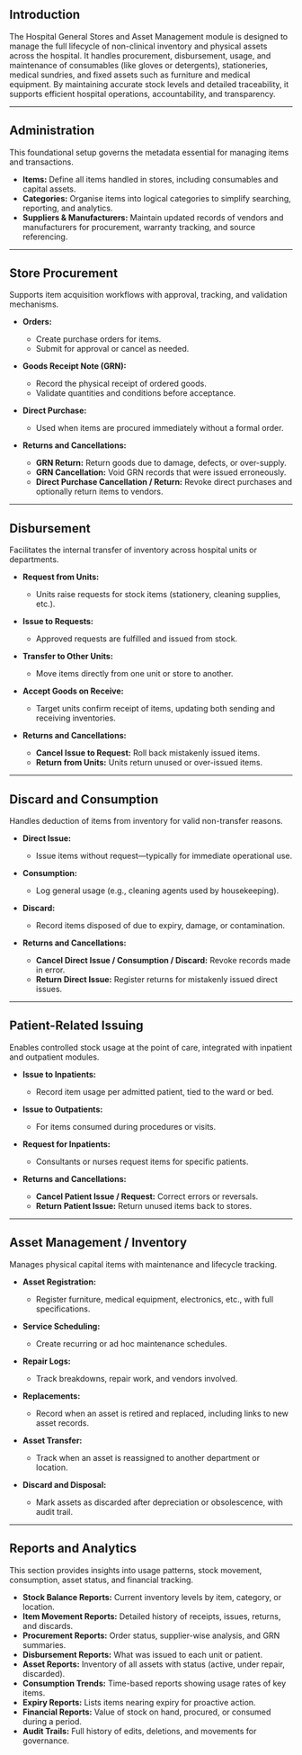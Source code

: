 ## Introduction

The Hospital General Stores and Asset Management module is designed to manage the full lifecycle of non-clinical inventory and physical assets across the hospital. It handles procurement, disbursement, usage, and maintenance of consumables (like gloves or detergents), stationeries, medical sundries, and fixed assets such as furniture and medical equipment. By maintaining accurate stock levels and detailed traceability, it supports efficient hospital operations, accountability, and transparency.

---

## Administration

This foundational setup governs the metadata essential for managing items and transactions.

* **Items:** Define all items handled in stores, including consumables and capital assets.
* **Categories:** Organise items into logical categories to simplify searching, reporting, and analytics.
* **Suppliers & Manufacturers:** Maintain updated records of vendors and manufacturers for procurement, warranty tracking, and source referencing.

---

## Store Procurement

Supports item acquisition workflows with approval, tracking, and validation mechanisms.

* **Orders:**

  * Create purchase orders for items.
  * Submit for approval or cancel as needed.
* **Goods Receipt Note (GRN):**

  * Record the physical receipt of ordered goods.
  * Validate quantities and conditions before acceptance.
* **Direct Purchase:**

  * Used when items are procured immediately without a formal order.
* **Returns and Cancellations:**

  * **GRN Return:** Return goods due to damage, defects, or over-supply.
  * **GRN Cancellation:** Void GRN records that were issued erroneously.
  * **Direct Purchase Cancellation / Return:** Revoke direct purchases and optionally return items to vendors.

---

## Disbursement

Facilitates the internal transfer of inventory across hospital units or departments.

* **Request from Units:**

  * Units raise requests for stock items (stationery, cleaning supplies, etc.).
* **Issue to Requests:**

  * Approved requests are fulfilled and issued from stock.
* **Transfer to Other Units:**

  * Move items directly from one unit or store to another.
* **Accept Goods on Receive:**

  * Target units confirm receipt of items, updating both sending and receiving inventories.
* **Returns and Cancellations:**

  * **Cancel Issue to Request:** Roll back mistakenly issued items.
  * **Return from Units:** Units return unused or over-issued items.

---

## Discard and Consumption

Handles deduction of items from inventory for valid non-transfer reasons.

* **Direct Issue:**

  * Issue items without request—typically for immediate operational use.
* **Consumption:**

  * Log general usage (e.g., cleaning agents used by housekeeping).
* **Discard:**

  * Record items disposed of due to expiry, damage, or contamination.
* **Returns and Cancellations:**

  * **Cancel Direct Issue / Consumption / Discard:** Revoke records made in error.
  * **Return Direct Issue:** Register returns for mistakenly issued direct issues.

---

## Patient-Related Issuing

Enables controlled stock usage at the point of care, integrated with inpatient and outpatient modules.

* **Issue to Inpatients:**

  * Record item usage per admitted patient, tied to the ward or bed.
* **Issue to Outpatients:**

  * For items consumed during procedures or visits.
* **Request for Inpatients:**

  * Consultants or nurses request items for specific patients.
* **Returns and Cancellations:**

  * **Cancel Patient Issue / Request:** Correct errors or reversals.
  * **Return Patient Issue:** Return unused items back to stores.

---

## Asset Management / Inventory

Manages physical capital items with maintenance and lifecycle tracking.

* **Asset Registration:**

  * Register furniture, medical equipment, electronics, etc., with full specifications.
* **Service Scheduling:**

  * Create recurring or ad hoc maintenance schedules.
* **Repair Logs:**

  * Track breakdowns, repair work, and vendors involved.
* **Replacements:**

  * Record when an asset is retired and replaced, including links to new asset records.
* **Asset Transfer:**

  * Track when an asset is reassigned to another department or location.
* **Discard and Disposal:**

  * Mark assets as discarded after depreciation or obsolescence, with audit trail.

---

## Reports and Analytics

This section provides insights into usage patterns, stock movement, consumption, asset status, and financial tracking.

* **Stock Balance Reports:** Current inventory levels by item, category, or location.
* **Item Movement Reports:** Detailed history of receipts, issues, returns, and discards.
* **Procurement Reports:** Order status, supplier-wise analysis, and GRN summaries.
* **Disbursement Reports:** What was issued to each unit or patient.
* **Asset Reports:** Inventory of all assets with status (active, under repair, discarded).
* **Consumption Trends:** Time-based reports showing usage rates of key items.
* **Expiry Reports:** Lists items nearing expiry for proactive action.
* **Financial Reports:** Value of stock on hand, procured, or consumed during a period.
* **Audit Trails:** Full history of edits, deletions, and movements for governance.



